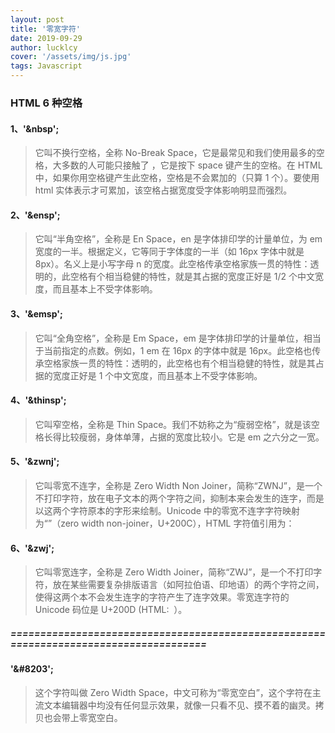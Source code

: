 ```yaml
---
layout: post
title: '零宽字符'
date: 2019-09-29
author: lucklcy
cover: '/assets/img/js.jpg'
tags: Javascript
---
```


### HTML 6 种空格

#### 1、'&nbsp';

> 它叫不换行空格，全称 No-Break Space，它是最常见和我们使用最多的空格，大多数的人可能只接触了&nbsp;，它是按下 space 键产生的空格。在 HTML 中，如果你用空格键产生此空格，空格是不会累加的（只算 1 个）。要使用 html 实体表示才可累加，该空格占据宽度受字体影响明显而强烈。

#### 2、'&ensp';

> 它叫“半角空格”，全称是 En Space，en 是字体排印学的计量单位，为 em 宽度的一半。根据定义，它等同于字体度的一半（如 16px 字体中就是 8px）。名义上是小写字母 n 的宽度。此空格传承空格家族一贯的特性：透明的，此空格有个相当稳健的特性，就是其占据的宽度正好是 1/2 个中文宽度，而且基本上不受字体影响。

#### 3、'&emsp';

> 它叫“全角空格”，全称是 Em Space，em 是字体排印学的计量单位，相当于当前指定的点数。例如，1 em 在 16px 的字体中就是 16px。此空格也传承空格家族一贯的特性：透明的，此空格也有个相当稳健的特性，就是其占据的宽度正好是 1 个中文宽度，而且基本上不受字体影响。

#### 4、'&thinsp';

> 它叫窄空格，全称是 Thin Space。我们不妨称之为“瘦弱空格”，就是该空格长得比较瘦弱，身体单薄，占据的宽度比较小。它是 em 之六分之一宽。

#### 5、'&zwnj';

> 它叫零宽不连字，全称是 Zero Width Non Joiner，简称“ZWNJ”，是一个不打印字符，放在电子文本的两个字符之间，抑制本来会发生的连字，而是以这两个字符原本的字形来绘制。Unicode 中的零宽不连字字符映射为“”（zero width non-joiner，U+200C），HTML 字符值引用为： &#8204;

#### 6、'&zwj';

> 它叫零宽连字，全称是 Zero Width Joiner，简称“ZWJ”，是一个不打印字符，放在某些需要复杂排版语言（如阿拉伯语、印地语）的两个字符之间，使得这两个本不会发生连字的字符产生了连字效果。零宽连字符的 Unicode 码位是 U+200D (HTML: &#8205; &zwj;）。

##### ======================================================================================

#### '&#8203';

> 这个字符叫做 Zero Width Space，中文可称为“零宽空白”，这个字符在主流文本编辑器中均没有任何显示效果，就像一只看不见、摸不着的幽灵。拷贝也会带上零宽空白。
